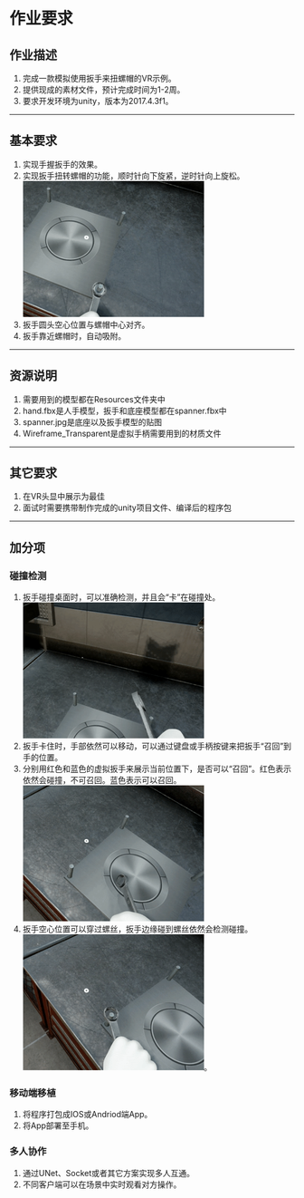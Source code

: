 # 作业要求
## 作业描述
1. 完成一款模拟使用扳手来扭螺帽的VR示例。
2. 提供现成的素材文件，预计完成时间为1-2周。
3. 要求开发环境为unity，版本为2017.4.3f1。
--------------
## 基本要求
1. 实现手握扳手的效果。
2. 实现扳手扭转螺帽的功能，顺时针向下旋紧，逆时针向上旋松。    
![Sample 4](/SampleImages/Sample4.gif)
3. 扳手圆头空心位置与螺帽中心对齐。
4. 扳手靠近螺帽时，自动吸附。 
--------------
## 资源说明
1. 需要用到的模型都在Resources文件夹中
2. hand.fbx是人手模型，扳手和底座模型都在spanner.fbx中
3. spanner.jpg是底座以及扳手模型的贴图
4. Wireframe_Transparent是虚拟手柄需要用到的材质文件
--------------
## 其它要求
1. 在VR头显中展示为最佳
2. 面试时需要携带制作完成的unity项目文件、编译后的程序包
--------------
## 加分项
### 碰撞检测
1. 扳手碰撞桌面时，可以准确检测，并且会“卡”在碰撞处。  
![Sample 1](/SampleImages/Sample1.gif)
2. 扳手卡住时，手部依然可以移动，可以通过键盘或手柄按键来把扳手“召回”到手的位置。
3. 分别用红色和蓝色的虚拟扳手来展示当前位置下，是否可以“召回”。红色表示依然会碰撞，不可召回。蓝色表示可以召回。    
![Sample 2](/SampleImages/Sample2.gif)
4. 扳手空心位置可以穿过螺丝，扳手边缘碰到螺丝依然会检测碰撞。    
![Sample 3](/SampleImages/Sample3.gif)。 
### 移动端移植
1. 将程序打包成IOS或Andriod端App。
2. 将App部署至手机。
### 多人协作
1. 通过UNet、Socket或者其它方案实现多人互通。
2. 不同客户端可以在场景中实时观看对方操作。
